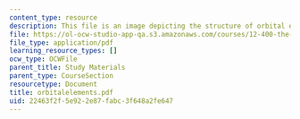 ```yaml
---
content_type: resource
description: This file is an image depicting the structure of orbital elements.
file: https://ol-ocw-studio-app-qa.s3.amazonaws.com/courses/12-400-the-solar-system-spring-2006/22463f2f5e922e87fabc3f648a2fe647_orbitalelements.pdf
file_type: application/pdf
learning_resource_types: []
ocw_type: OCWFile
parent_title: Study Materials
parent_type: CourseSection
resourcetype: Document
title: orbitalelements.pdf
uid: 22463f2f-5e92-2e87-fabc-3f648a2fe647
---
```

